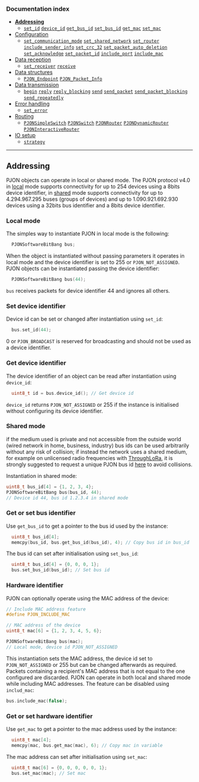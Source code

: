 
### Documentation index
- **[Addressing](/documentation/addressing.md)**
  - [`set_id`](/documentation/addressing.md#local-mode) [`device_id`](/documentation/addressing.md#local-mode) [`get_bus_id`](/documentation/addressing.md#shared-mode) [`set_bus_id`](/documentation/addressing.md#shared-mode) [`get_mac`](/documentation/addressing.md#get-or-set-hardware-identifier) [`set_mac`](/documentation/addressing.md#get-or-set-hardware-identifier)
- [Configuration](/documentation/configuration.md)
  - [`set_communication_mode`](/documentation/configuration.md#communication-mode) [`set_shared_network`](/documentation/configuration.md#network-mode) [`set_router`](/documentation/configuration.md#router-mode) [`include_sender_info`](/documentation/configuration.md#sender-information) [`set_crc_32`](/documentation/configuration.md#crc-configuration) [`set_packet_auto_deletion`](/documentation/configuration.md#packet-handling) [`set_acknowledge`](/documentation/configuration.md#acknowledgement) [`set_packet_id`](/documentation/configuration.md#packet-identification) [`include_port`](/documentation/configuration.md#network-service-identification) [`include_mac`](/documentation/configuration.md#hardware-identification)
- [Data reception](/documentation/data-reception.md)
  - [`set_receiver`](/documentation/data-reception.md#data-reception) [`receive`](/documentation/data-reception.md#data-reception)
- [Data structures](/documentation/data-structures.md)
  - [`PJON_Endpoint`](/documentation/data-structures.md#pjon_endpoint) [`PJON_Packet_Info`](/documentation/data-structures.md#pjon_packet_info)
- [Data transmission](/documentation/data-transmission.md)
  - [`begin`](/documentation/data-transmission.md#begin) [`reply`](/documentation/data-transmission.md#reply) [`reply_blocking`](/documentation/data-transmission.md#reply_blocking) [`send`](/documentation/data-transmission.md#send) [`send_packet`](/documentation/data-transmission.md#send_packet) [`send_packet_blocking`](/documentation/data-transmission.md#send_packet_blocking) [`send_repeatedly`](/documentation/data-transmission.md#send_repeatedly)
- [Error handling](/documentation/error-handling.md)
  - [`set_error`](/documentation/error-handling.md#error-handling)
- [Routing](/documentation/routing.md)
  - [`PJONSimpleSwitch`](/documentation/routing.md#simpleswitch) [`PJONSwitch`](/documentation/routing.md#switch) [`PJONRouter`](/documentation/routing.md#router) [`PJONDynamicRouter`](/documentation/routing.md#dynamicrouter) [`PJONInteractiveRouter`](/documentation/routing.md#interactiverouter)
- [IO setup](/documentation/io-setup.md)
   - [`strategy`](/documentation/io-setup.md#io-setup)

---

## Addressing
PJON objects can operate in local or shared mode. The PJON protocol v4.0 in [local](/specification/PJON-protocol-specification-v4.0.md#local-mode) mode supports connectivity for up to 254 devices using a 8bits device identifier, in [shared](/specification/PJON-protocol-specification-v4.0.md#shared-mode) mode supports connectivity for up to 4.294.967.295 buses (groups of devices) and up to 1.090.921.692.930 devices using a 32bits bus identifier and a 8bits device identifier.

### Local mode

The simples way to instantiate PJON in local mode is the following:
```cpp  
  PJONSoftwareBitBang bus;
```
When the object is instantiated without passing parameters it operates in local mode and the device identifier is set to 255 or `PJON_NOT_ASSIGNED`. PJON objects can be instantiated passing the device identifier:
```cpp
  PJONSoftwareBitBang bus(44);
```
`bus` receives packets for device identifier 44 and ignores all others.

### Set device identifier

Device id can be set or changed after instantiation using `set_id`:
```cpp  
  bus.set_id(44);  
```
0 or `PJON_BROADCAST` is reserved for broadcasting and should not be used as a device identifier.

### Get device identifier

The device identifier of an object can be read after instantiation using `device_id`:
```cpp  
  uint8_t id = bus.device_id(); // Get device id
```
`device_id` returns `PJON_NOT_ASSIGNED` or 255 if the instance is initialised without configuring its device identifier.

### Shared mode

if the medium used is private and not accessible from the outside world (wired network in home, business, industry) bus ids can be used arbitrarily without any risk of collision; if instead the network uses a shared medium, for example on unlicensed radio frequencies with [ThroughLoRa](/src/strategies/ThroughLoRa), it is strongly suggested to request a unique PJON bus id [here](http://www.pjon.org/get-bus-id.php) to avoid collisions.

Instantiation in shared mode:
```cpp
uint8_t bus_id[4] = {1, 2, 3, 4};
PJONSoftwareBitBang bus(bus_id, 44);
// Device id 44, bus id 1.2.3.4 in shared mode
```
### Get or set bus identifier

Use `get_bus_id` to get a pointer to the bus id used by the instance:
```cpp  
  uint8_t bus_id[4];
  memcpy(bus_id, bus.get_bus_id(bus_id), 4); // Copy bus id in bus_id
```

The bus id can set after initialisation using `set_bus_id`:
```cpp  
  uint8_t bus_id[4] = {0, 0, 0, 1};
  bus.set_bus_id(bus_id); // Set bus id
```

### Hardware identifier

PJON can optionally operate using the MAC address of the device:
```cpp
// Include MAC address feature
#define PJON_INCLUDE_MAC

// MAC address of the device
uint8_t mac[6] = {1, 2, 3, 4, 5, 6};

PJONSoftwareBitBang bus(mac);
// Local mode, device id PJON_NOT_ASSIGNED
```
This instantiation sets the MAC address, the device id set to `PJON_NOT_ASSIGNED` or 255 but can be changed afterwards as required. Packets containing a recipient's MAC address that is not equal to the one configured are discarded. PJON can operate in both local and shared mode while including MAC addresses. The feature can be disabled using `includ_mac`:

```cpp
bus.include_mac(false);
```
### Get or set hardware identifier

Use `get_mac` to get a pointer to the mac address used by the instance:
```cpp  
  uint8_t mac[4];
  memcpy(mac, bus.get_mac(mac), 6); // Copy mac in variable
```

The mac address can set after initialisation using `set_mac`:
```cpp  
  uint8_t mac[6] = {0, 0, 0, 0, 0, 1};
  bus.set_mac(mac); // Set mac
```
